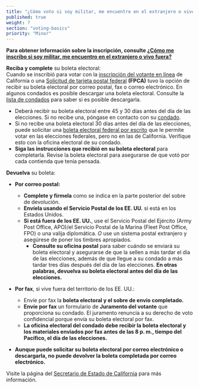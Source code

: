 ```yaml
---
title: "¿Cómo voto si soy militar, me encuentro en el extranjero o vivo fuera?"
published: true
weight: 7
section: "voting-basics"
priority: "Minor"
---
```

**Para obtener información sobre la inscripción, consulte [¿Cómo me inscribo si soy militar, me encuentro en el extranjero o vivo fuera?](#menu-item-how-do-i-register-if-i-am-military-overseas-or-i-live-abroad)**

**Reciba y complete** su boleta electoral:  
Cuando se inscribió para votar con la [inscripción del votante en línea](http://registertovote.ca.gov/) de California o una [Solicitud de tarjeta postal federal](https://www.fvap.gov/uploads/FVAP/Forms/fpca2013.pdf) **(FPCA)** tuvo la opción de recibir su boleta electoral por correo postal, fax o correo electrónico. En algunos condados es posible descargar una boleta electoral. Consulte la [lista de condados](https://www.sos.ca.gov/elections/voter-registration/military-overseas-voters/) para saber si es posible descargarla. 
- Deberá recibir su boleta electoral entre 45 y 30 días antes del día de las elecciones. Si no recibe una, póngase en contacto con su [condado](#section-election-office-contact). 
- Si no recibe una boleta electoral 30 días antes del día de las elecciones, puede solicitar una [boleta electoral federal por escrito](https://www.fvap.gov/uploads/FVAP/Forms/fwab2013.pdf) que le permite votar en las elecciones federales, pero no en las de California. Verifique esto con la oficina electoral de su condado. 
- **Siga las instrucciones que recibió en su boleta electoral** para completarla. 
Revise la boleta electoral para asegurarse de que votó por cada contienda que tenía pensada. 

**Devuelva** su boleta:  
- **Por correo postal:**  
	- **Complete y fírmela** como se indica en la parte posterior del sobre de devolución. 
	- **Envíela usando el Servicio Postal de los EE. UU.** si está en los Estados Unidos.  
	- **Si está fuera de los EE. UU.**, use el Servicio Postal del Ejército (Army Post Office, APO)/el Servicio Postal de la Marina (Fleet Post Office, FPO) o una valija diplomática. *O* use un sistema postal extranjero y asegúrese de poner los timbres apropiados. 
    	- **Consulte su oficina postal** para saber cuándo se enviará su boleta electoral y asegurarse de que la sellen a más tardar el día de las elecciones, además de que llegue a su condado a más tardar tres días después del día de las elecciones. **En otras palabras, devuelva su boleta electoral antes del día de las elecciones.**  

- **Por fax**, si vive fuera del territorio de los EE. UU.:  
	- Envíe por fax la **boleta electoral y el sobre de envío completado.**  
	- **Envíe por fax** un formulario de **Juramento del votante** que proporciona su condado. El juramento renuncia a su derecho de voto confidencial porque envía su boleta electoral por fax. 
	- **La oficina electoral del condado debe recibir la boleta electoral y los materiales enviados por fax antes de las 8 p. m., tiempo del Pacífico, el día de las elecciones.**   

- **Aunque puede solicitar su boleta electoral por correo electrónico o descargarla, no puede devolver la boleta completada por correo electrónico.** 

Visite la página del [Secretario de Estado de California](http://www.sos.ca.gov/elections/voter-registration/military-overseas-voters/) para más información.

